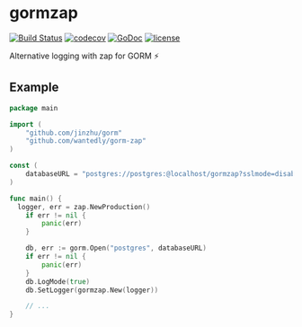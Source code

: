 # gormzap
[![Build Status](https://travis-ci.org/wantedly/gorm-zap.svg?branch=master)](https://travis-ci.org/wantedly/gorm-zap)
[![codecov](https://codecov.io/gh/wantedly/gorm-zap/branch/master/graph/badge.svg)](https://codecov.io/gh/wantedly/gorm-zap)
[![GoDoc](https://godoc.org/github.com/wantedly/gorm-zap?status.svg)](https://godoc.org/github.com/wantedly/gorm-zap)
[![license](https://img.shields.io/github/license/wantedly/gorm-zap.svg)](./LICENSE)

Alternative logging with zap for GORM ⚡️

## Example

```go
package main

import (
	"github.com/jinzhu/gorm"
	"github.com/wantedly/gorm-zap"
)

const (
	databaseURL = "postgres://postgres:@localhost/gormzap?sslmode=disable"
)

func main() {
  logger, err = zap.NewProduction()
	if err != nil {
		panic(err)
	}

	db, err := gorm.Open("postgres", databaseURL)
	if err != nil {
		panic(err)
	}
	db.LogMode(true)
	db.SetLogger(gormzap.New(logger))

	// ...
}
```
